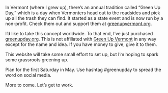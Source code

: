 In Vermont (where I grew up), there’s an annual tradition called “Green Up Day,” which is a day when Vermonters head out to the roadsides and pick up all the trash they can find. It started as a state event and is now run by a non-profit. Check them out and support them at [greenupvermont.org](greenupvermont.org).

I’d like to take this concept worldwide. To that end, I’ve just purchased [greenupday.org](greenupday.org). This is not affiliated with [Green Up Vermont](greenupvermont.org) in any way except for the name and idea. If you have money to give, give it to them. 

This website will take some small effort to set up, but I’m hoping to spark some grassroots greening up.

Plan for the first Saturday in May. Use hashtag #greenupday to spread the word on social media.

More to come. Let’s get to work.
